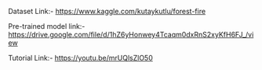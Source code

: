 Dataset Link:- https://www.kaggle.com/kutaykutlu/forest-fire

Pre-trained model link:- https://drive.google.com/file/d/1hZ6yHonwey4Tcaqm0dxRnS2xyKfH6FJ_/view

Tutorial Link:- https://youtu.be/mrUQlsZlO50
